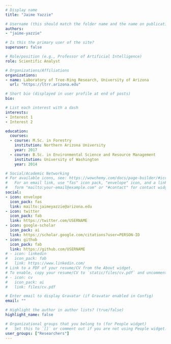 ```yaml
---
# Display name
title: "Jaime Yazzie"

# Username (this should match the folder name and the name on publications)
authors:
- "jaime-yazzie"

# Is this the primary user of the site?
superuser: false

# Role/position (e.g., Professor of Artificial Intelligence)
role: Scientific Analyst

# Organizations/Affiliations
organizations:
- name: Laboratory of Tree-Ring Research, University of Arizona
  url: "https://ltrr.arizona.edu"

# Short bio (displayed in user profile at end of posts)
bio: 

# List each interest with a dash
interests:
- Interest 1
- Interest 2

education:
  courses:
  - course: M.Sc. in Forestry
    institution: Northern Arizona University
    year: 2017
  - course: B.Sc. in Environmental Science and Resource Management
    institution: University of Washington
    year: 2014

# Social/Academic Networking
# For available icons, see: https://wowchemy.com/docs/page-builder/#icons
#   For an email link, use "fas" icon pack, "envelope" icon, and a link in the
#   form "mailto:your-email@example.com" or "#contact" for contact widget.
social:
- icon: envelope
  icon_pack: fas
  link: mailto:jaimeyazzie@arizona.edu
- icon: twitter
  icon_pack: fab
  link: https://twitter.com/USERNAME
- icon: google-scholar
  icon_pack: ai
  link: https://scholar.google.com/citations?user=PERSON-ID
- icon: github
  icon_pack: fab
  link: https://github.com/USERNAME
# - icon: linkedin
#   icon_pack: fab
#   link: https://www.linkedin.com/
# Link to a PDF of your resume/CV from the About widget.
# To enable, copy your resume/CV to `static/files/cv.pdf` and uncomment the lines below.
# - icon: cv
#   icon_pack: ai
#   link: files/cv.pdf

# Enter email to display Gravatar (if Gravatar enabled in Config)
email: ""

# Highlight the author in author lists? (true/false)
highlight_name: false

# Organizational groups that you belong to (for People widget)
#   Set this to `[]` or comment out if you are not using People widget.
user_groups: ["Researchers"]
---
```

